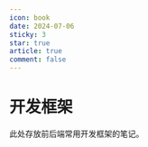 ```yaml
---
icon: book
date: 2024-07-06
sticky: 3
star: true
article: true
comment: false
---
```


# 开发框架

此处存放前后端常用开发框架的笔记。

